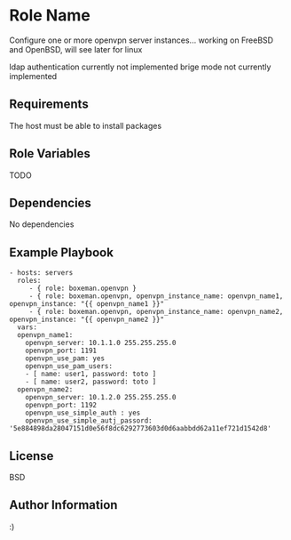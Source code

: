 Role Name
=========

Configure one or more openvpn  server instances...
working on FreeBSD and OpenBSD, will see later for linux

ldap authentication currently not implemented
brige mode  not currently implemented

Requirements
------------

The host must be able to install packages

Role Variables
--------------

TODO

Dependencies
------------

No dependencies

Example Playbook
----------------
    - hosts: servers
      roles:
         - { role: boxeman.openvpn }
         - { role: boxeman.openvpn, openvpn_instance_name: openvpn_name1, openvpn_instance: "{{ openvpn_name1 }}"
         - { role: boxeman.openvpn, openvpn_instance_name: openvpn_name2, openvpn_instance: "{{ openvpn_name2 }}"
      vars:
      openvpn_name1:
        openvpn_server: 10.1.1.0 255.255.255.0
        openvpn_port: 1191
        openvpn_use_pam: yes
        openvpn_use_pam_users:
        - [ name: user1, password: toto ]
        - [ name: user2, password: toto ]
      openvpn_name2:
        openvpn_server: 10.1.2.0 255.255.255.0
        openvpn_port: 1192
        openvpn_use_simple_auth : yes
        openvpn_use_simple_autj_passord: '5e884898da28047151d0e56f8dc6292773603d0d6aabbdd62a11ef721d1542d8'

License
-------

BSD

Author Information
------------------

:)

